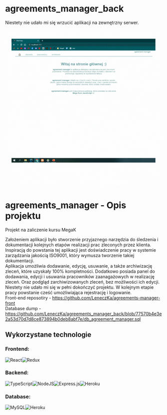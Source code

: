 # agreements_manager_back

Niestety nie udało mi się wrzucić aplikacji na zewnętrzny serwer.

![front end gif](https://github.com/LeneczKa/agreements_manager_back/blob/07c72043ea0f0e3a36d94ff527d79bc71d32e481/MyApp.gif)

# agreements_manager - Opis projektu

Projekt na zaliczenie kursu MegaK

Założeniem aplikacji było stworzenie przyjaznego narzędzia do śledzenia i dokumentacji kolejnych etapów realizacji prac zleconych przez klienta. 
Inspiracją do powstania tej aplikacji jest doświadczenie pracy w systemie zarządzania jakością ISO9001, który wymusza tworzenie takiej dokumentacji.
<br/>
Aplikacja umożliwia dodawanie, edycję, usuwanie, a także archiwizację zleceń, które uzyskały 100% kompletności. Dodatkowo posiada panel do dodawania, edycji i usuwania pracowników zaanagażowych w realizację zleceń. Oraz podgląd zarchiwizowanych zleceń, bez możliwości ich edycji.
<br/>
Niestety nie udało mi się w pełni dokończyć projektu. W kolejnym etapie pracy powstanie cześć umożliwiająca rejestrację i logowanie. 
<br/>
Front-end reposotiry - https://github.com/LeneczKa/agreements-manager-front
<br/>
Database dump - https://github.com/LeneczKa/agreements_manager_back/blob/77570b4e3e2a53d70d7d8ce873894b0deb8abf7e/db_agreement_manager.sql
<br/>

## Wykorzystane technologie

### Frontend:

![React](https://img.shields.io/badge/react-%2320232a.svg?style=for-the-badge&logo=react&logoColor=%2361DAFB)![Redux](https://img.shields.io/badge/redux-%23593d88.svg?style=for-the-badge&logo=redux&logoColor=white)

### Backend:

![TypeScript](https://img.shields.io/badge/typescript-%23007ACC.svg?style=for-the-badge&logo=typescript&logoColor=white)![NodeJS](https://img.shields.io/badge/node.js-6DA55F?style=for-the-badge&logo=node.js&logoColor=white)![Express.js](https://img.shields.io/badge/express.js-%23404d59.svg?style=for-the-badge&logo=express&logoColor=%2361DAFB)![Heroku](https://img.shields.io/badge/heroku-%23430098.svg?style=for-the-badge&logo=heroku&logoColor=white)

### Database:

![MySQL](https://img.shields.io/badge/mysql-%2300f.svg?style=for-the-badge&logo=mysql&logoColor=white)![Heroku](https://img.shields.io/badge/heroku-%23430098.svg?style=for-the-badge&logo=heroku&logoColor=white)
